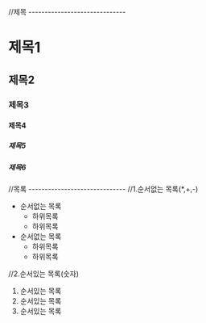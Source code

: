 //제목 ------------------------------
# 제목1
## 제목2
### 제목3
#### 제목4
##### 제목5
##### 제목6

//목록 ------------------------------
//1.순서없는 목록(*,+,-)
* 순서없는 목록
  + 하위목록
  + 하위목록
* 순서없는 목록
  + 하위목록
  + 하위목록

//2.순서있는 목록(숫자)
1. 순서있는 목록
2. 순서있는 목록
3. 순서있는 목록
